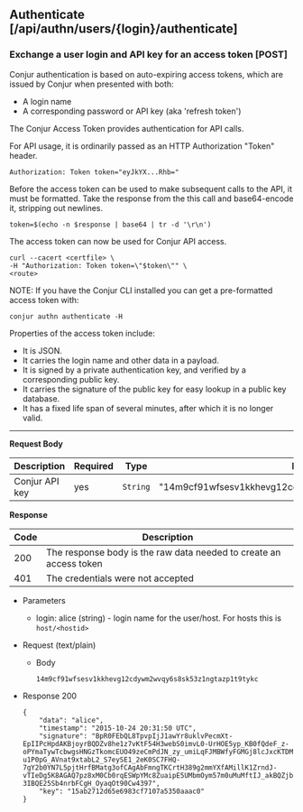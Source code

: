 ## Authenticate [/api/authn/users/{login}/authenticate]

### Exchange a user login and API key for an access token [POST]

Conjur authentication is based on auto-expiring access tokens, which are issued by Conjur when presented with both:

* A login name
* A corresponding password or API key (aka 'refresh token')

The Conjur Access Token provides authentication for API calls.

For API usage, it is ordinarily passed as an HTTP Authorization "Token" header.

```
Authorization: Token token="eyJkYX...Rhb="
```

Before the access token can be used to make subsequent calls to the API, it must be formatted.
Take the response from the this call and base64-encode it, stripping out newlines.

```
token=$(echo -n $response | base64 | tr -d '\r\n')
```

The access token can now be used for Conjur API access.

```
curl --cacert <certfile> \
-H "Authorization: Token token=\"$token\"" \
<route>
```

NOTE: If you have the Conjur CLI installed you can get a pre-formatted access token with:

```
conjur authn authenticate -H
```

Properties of the access token include:

* It is JSON.
* It carries the login name and other data in a payload.
* It is signed by a private authentication key, and verified by a corresponding public key.
* It carries the signature of the public key for easy lookup in a public key database.
* It has a fixed life span of several minutes, after which it is no longer valid.

---

**Request Body**

Description|Required|Type|Example|
-----------|----|--------|-------|
Conjur API key|yes|`String`|"14m9cf91wfsesv1kkhevg12cdywm2wvqy6s8sk53z1ngtazp1t9tykc"|

**Response**

|Code|Description|
|----|-----------|
|200|The response body is the raw data needed to create an access token|
|401|The credentials were not accepted|

+ Parameters
    + login: alice (string) - login name for the user/host. For hosts this is `host/<hostid>`

+ Request (text/plain)
    + Body

        ```
        14m9cf91wfsesv1kkhevg12cdywm2wvqy6s8sk53z1ngtazp1t9tykc
        ```

+ Response 200

    ```
    {
        "data": "alice",
        "timestamp": "2015-10-24 20:31:50 UTC",
        "signature": "BpR0FEbQL8TpvpIjJ1awYr8uklvPecmXt-EpIIPcHpdAKBjoyrBQDZv8he1z7vKtF54H3webS0imvL0-UrHOE5yp_KB0fQdeF_z-oPYmaTywTcbwgsHNGzTkomcEUO49zeCmPdJN_zy_umiLqFJMBWfyFGMGj8lcJxcKTDMaXqJq5jK4e2-u1P0pG_AVnat9xtabL2_S7eySE1_2eK0SC7FHQ-7gY2b0YN7L5pjtHrfBMatg3ofCAgAbFmngTKCrtH389g2mmYXfAMillK1ZrndJ-vTIeDg5K8AGAQ7pz8xM0Cb0rqESWpYMc8ZuaipE5UMbmOym57m0uMuMftIJ_akBQZjb4zB-3IBQE25Sb4nrbFCgH_OyaqOt90Cw4397",
        "key": "15ab2712d65e6983cf7107a5350aaac0"
    }
    ```
